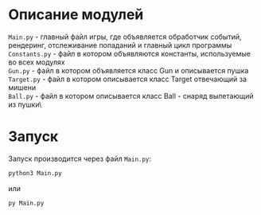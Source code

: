 # Описание модулей

```Main.py``` - главный файл игры, где объявляется обработчик событий, рендеринг, отслеживание попаданий и главный цикл программы \
```Constants.py``` - файл в котором объявляются константы, используемые во всех модулях \
```Gun.py``` - файл в котором объявляется класс Gun и описывается пушка \
```Target.py``` - файл в котором описывается класс Target отвечающий за мишени \
```Ball.py``` - файл в котором описывается класс Ball - снаряд вылетающий из пушки\

# Запуск
Запуск производится через файл ```Main.py```:
```bash
python3 Main.py
````
или 
```bash
py Main.py
```
